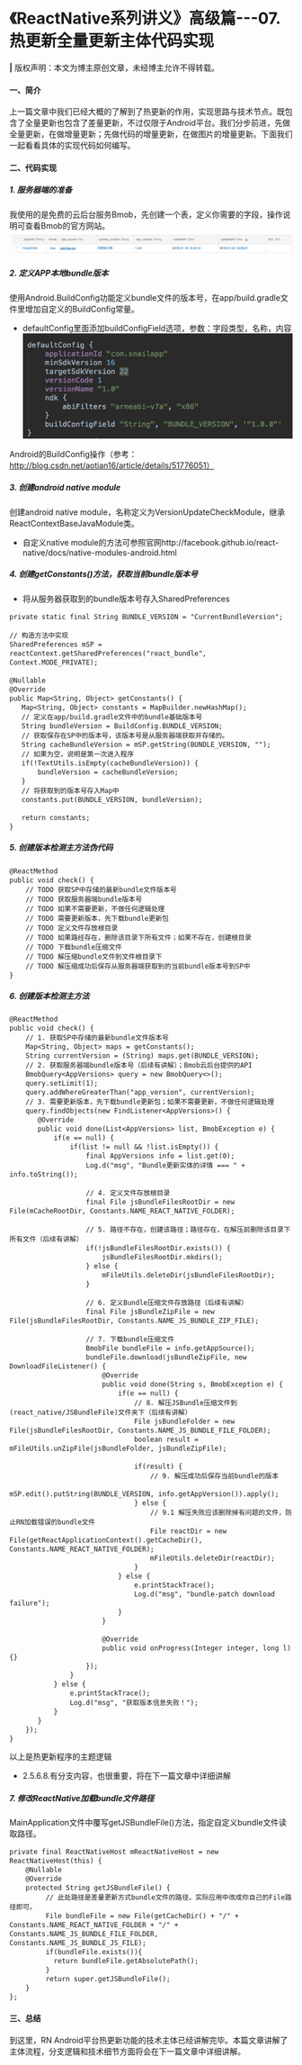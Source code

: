 # 《ReactNative系列讲义》高级篇---07.热更新全量更新主体代码实现

**|** 版权声明：本文为博主原创文章，未经博主允许不得转载。

#### 一、简介
上一篇文章中我们已经大概的了解到了热更新的作用，实现思路与技术节点。既包含了全量更新也包含了差量更新，不过仅限于Android平台。我们分步前进，先做全量更新，在做增量更新；先做代码的增量更新，在做图片的增量更新。下面我们一起看看具体的实现代码如何编写。

#### 二、代码实现
##### 1. 服务器端的准备
我使用的是免费的云后台服务Bmob，先创建一个表，定义你需要的字段，操作说明可查看Bmob的官方网站。
![屏幕快照 2018-03-02 下午2.43.42](media/15199700699722/%E5%B1%8F%E5%B9%95%E5%BF%AB%E7%85%A7%202018-03-02%20%E4%B8%8B%E5%8D%882.43.42.png)

##### 2. 定义APP本地bundle版本
使用Android.BuildConfig功能定义bundle文件的版本号，在app/build.gradle文件里增加自定义的BuildConfig常量。

* defaultConfig里面添加buildConfigField选项，参数：字段类型，名称，内容
![屏幕快照 2018-03-02 下午2.57.12](media/15199700699722/%E5%B1%8F%E5%B9%95%E5%BF%AB%E7%85%A7%202018-03-02%20%E4%B8%8B%E5%8D%882.57.12.png)

Android的BuildConfig操作（参考：http://blog.csdn.net/aotian16/article/details/51776051）

##### 3. 创建android native module
创建android native module，名称定义为VersionUpdateCheckModule，继承ReactContextBaseJavaModule类。

* 自定义native module的方法可参照官网http://facebook.github.io/react-native/docs/native-modules-android.html

##### 4. 创建getConstants()方法，获取当前bundle版本号
* 将从服务器获取到的bundle版本号存入SharedPreferences

```
private static final String BUNDLE_VERSION = "CurrentBundleVersion";

// 构造方法中实现
SharedPreferences mSP = reactContext.getSharedPreferences("react_bundle", Context.MODE_PRIVATE);

@Nullable
@Override
public Map<String, Object> getConstants() {
   Map<String, Object> constants = MapBuilder.newHashMap();
   // 定义在app/build.gradle文件中的bundle基础版本号
   String bundleVersion = BuildConfig.BUNDLE_VERSION;
   // 获取保存在SP中的版本号，该版本号是从服务器端获取并存储的。
   String cacheBundleVersion = mSP.getString(BUNDLE_VERSION, "");
   // 如果为空，说明是第一次进入程序
   if(!TextUtils.isEmpty(cacheBundleVersion)) {
       bundleVersion = cacheBundleVersion;
   }
   // 将获取到的版本号存入Map中
   constants.put(BUNDLE_VERSION, bundleVersion);

   return constants;
} 
```

##### 5. 创建版本检测主方法伪代码

```
@ReactMethod
public void check() {
    // TODO 获取SP中存储的最新bundle文件版本号
    // TODO 获取服务器端bundle版本号
    // TODO 如果不需要更新，不做任何逻辑处理
    // TODO 需要更新版本，先下载bundle更新包
    // TODO 定义文件存放根目录
    // TODO 如果路经存在，删除该目录下所有文件；如果不存在，创建根目录
    // TODO 下载bundle压缩文件
    // TODO 解压缩bundle文件到文件根目录下
    // TODO 解压缩成功后保存从服务器端获取到的当前bundle版本号到SP中
}
```

##### 6. 创建版本检测主方法

```
@ReactMethod
public void check() {
    // 1. 获取SP中存储的最新bundle文件版本号
    Map<String, Object> maps = getConstants();
    String currentVersion = (String) maps.get(BUNDLE_VERSION);
    // 2. 获取服务器端bundle版本号（后续有讲解）；Bmob云后台提供的API
    BmobQuery<AppVersions> query = new BmobQuery<>();
    query.setLimit(1);
    query.addWhereGreaterThan("app_version", currentVersion);
    // 3. 需要更新版本，先下载bundle更新包；如果不需要更新，不做任何逻辑处理
    query.findObjects(new FindListener<AppVersions>() {
       @Override
       public void done(List<AppVersions> list, BmobException e) {
           if(e == null) {
               if(list != null && !list.isEmpty()) {
                   final AppVersions info = list.get(0);
                   Log.d("msg", "Bundle更新实体的详情 === " + info.toString());

                   // 4. 定义文件存放根目录
                   final File jsBundleFilesRootDir = new File(mCacheRootDir, Constants.NAME_REACT_NATIVE_FOLDER);

                   // 5. 路径不存在，创建该路径；路径存在，在解压前删除该目录下所有文件（后续有讲解）
                   if(!jsBundleFilesRootDir.exists()) {
                       jsBundleFilesRootDir.mkdirs();
                   } else {
                       mFileUtils.deleteDir(jsBundleFilesRootDir);
                   }

                   // 6. 定义Bundle压缩文件存放路径（后续有讲解）
                   final File jsBundleZipFile = new File(jsBundleFilesRootDir, Constants.NAME_JS_BUNDLE_ZIP_FILE);

                   // 7. 下载bundle压缩文件
                   BmobFile bundleFile = info.getAppSource();
                   bundleFile.download(jsBundleZipFile, new DownloadFileListener() {
                       @Override
                       public void done(String s, BmobException e) {
                           if(e == null) {
                               // 8. 解压JSBundle压缩文件到(react_native/JSBundleFile)文件夹下（后续有讲解）
                               File jsBundleFolder = new File(jsBundleFilesRootDir, Constants.NAME_JS_BUNDLE_FILE_FOLDER);
                               boolean result = mFileUtils.unZipFile(jsBundleFolder, jsBundleZipFile);

                               if(result) {
                                   // 9. 解压成功后保存当前bundle的版本
                                   mSP.edit().putString(BUNDLE_VERSION, info.getAppVersion()).apply();
                               } else {
                                   // 9.1 解压失败应该删除掉有问题的文件，防止RN加载错误的bundle文件
                                   File reactDir = new File(getReactApplicationContext().getCacheDir(), Constants.NAME_REACT_NATIVE_FOLDER);
                                   mFileUtils.deleteDir(reactDir);
                               }
                           } else {
                               e.printStackTrace();
                               Log.d("msg", "bundle-patch download failure");
                           }
                       }

                       @Override
                       public void onProgress(Integer integer, long l) {}
                   });
               }
           } else {
               e.printStackTrace();
               Log.d("msg", "获取版本信息失败！");
           }
       }
    });
}
```
以上是热更新程序的主题逻辑

* 2.5.6.8.有分支内容，也很重要，将在下一篇文章中详细讲解

##### 7. 修改ReactNative加载bundle文件路径
MainApplication文件中覆写getJSBundleFile()方法，指定自定义bundle文件读取路径。

```
private final ReactNativeHost mReactNativeHost = new ReactNativeHost(this) {
    @Nullable
    @Override
    protected String getJSBundleFile() {
         // 此处路径是差量更新方式bundle文件的路径，实际应用中改成你自己的File路径即可。
         File bundleFile = new File(getCacheDir() + "/" + Constants.NAME_REACT_NATIVE_FOLDER + "/" + Constants.NAME_JS_BUNDLE_FILE_FOLDER, Constants.NAME_JS_BUNDLE_JS_FILE);
         if(bundleFile.exists()){
           return bundleFile.getAbsolutePath();
         }
         return super.getJSBundleFile();
    }
};
```

#### 三、总结
到这里，RN Android平台热更新功能的技术主体已经讲解完毕。本篇文章讲解了主体流程，分支逻辑和技术细节方面将会在下一篇文章中详细讲解。


